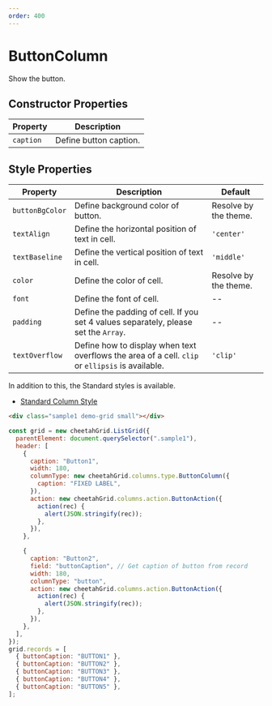 ```yaml
---
order: 400
---
```


# ButtonColumn

Show the button.

## Constructor Properties

| Property  | Description            |
| --------- | ---------------------- |
| `caption` | Define button caption. |

## Style Properties

| Property        | Description                                                                                      | Default               |
| --------------- | ------------------------------------------------------------------------------------------------ | --------------------- |
| `buttonBgColor` | Define background color of button.                                                               | Resolve by the theme. |
| `textAlign`     | Define the horizontal position of text in cell.                                                  | `'center'`            |
| `textBaseline`  | Define the vertical position of text in cell.                                                    | `'middle'`            |
| `color`         | Define the color of cell.                                                                        | Resolve by the theme. |
| `font`          | Define the font of cell.                                                                         | --                    |
| `padding`       | Define the padding of cell. If you set 4 values separately, please set the `Array`.              | --                    |
| `textOverflow`  | Define how to display when text overflows the area of a cell. `clip` or `ellipsis` is available. | `'clip'`              |

In addition to this, the Standard styles is available.

- [Standard Column Style](../column_styles/index.md)

<code-preview>

```html
<div class="sample1 demo-grid small"></div>
```

```js
const grid = new cheetahGrid.ListGrid({
  parentElement: document.querySelector(".sample1"),
  header: [
    {
      caption: "Button1",
      width: 180,
      columnType: new cheetahGrid.columns.type.ButtonColumn({
        caption: "FIXED LABEL",
      }),
      action: new cheetahGrid.columns.action.ButtonAction({
        action(rec) {
          alert(JSON.stringify(rec));
        },
      }),
    },

    {
      caption: "Button2",
      field: "buttonCaption", // Get caption of button from record
      width: 180,
      columnType: "button",
      action: new cheetahGrid.columns.action.ButtonAction({
        action(rec) {
          alert(JSON.stringify(rec));
        },
      }),
    },
  ],
});
grid.records = [
  { buttonCaption: "BUTTON1" },
  { buttonCaption: "BUTTON2" },
  { buttonCaption: "BUTTON3" },
  { buttonCaption: "BUTTON4" },
  { buttonCaption: "BUTTON5" },
];
```

</code-preview>
